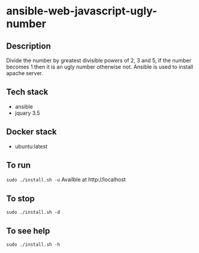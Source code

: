 # ansible-web-javascript-ugly-number

## Description
Divide the number by greatest divisible powers of
2, 3 and 5, if the number becomes 1 then it is an
ugly number otherwise not. Ansible
is used to install apache server.

## Tech stack
- ansible
- jquary 3.5

## Docker stack
- ubuntu:latest

## To run
`sudo ./install.sh -u`
Availble at http://localhost

## To stop
`sudo ./install.sh -d`

## To see help
`sudo ./install.sh -h`
